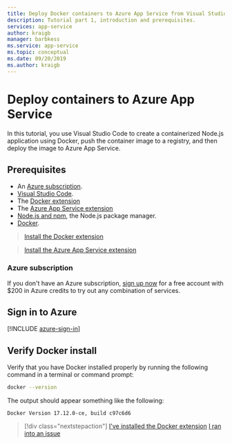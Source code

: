 ```yaml
---
title: Deploy Docker containers to Azure App Service from Visual Studio Code
description: Tutorial part 1, introduction and prerequisites.
services: app-service
author: kraigb
manager: barbkess
ms.service: app-service
ms.topic: conceptual
ms.date: 09/20/2019
ms.author: kraigb
---
```


# Deploy containers to Azure App Service

In this tutorial, you use Visual Studio Code to create a containerized Node.js application using Docker, push the container image to a registry, and then deploy the image to Azure App Service.

## Prerequisites

- An [Azure subscription](#azure-subscription).
- [Visual Studio Code](https://code.visualstudio.com/).
- The [Docker extension](vscode:extension/ms-azuretools.vscode-docker)
- The [Azure App Service extension](vscode:extension/ms-azuretools.vscode-azureappservice)
- [Node.js and npm](https://nodejs.org/en/download), the Node.js package manager.
- [Docker](https://www.docker.com/community-edition).

> <a class="tutorial-install-extension-btn" href="vscode:extension/ms-azuretools.vscode-docker">Install the Docker extension</a>

> <a class="tutorial-install-extension-btn" href="vscode:extension/ms-azuretools.vscode-azureappservice">Install the Azure App Service extension</a>

### Azure subscription

If you don't have an Azure subscription, [sign up now](https://azure.microsoft.com/en-us/free/?utm_source=campaign&utm_campaign=vscode-tutorial-docker-extension&mktingSource=vscode-tutorial-docker-extension) for a free account with $200 in Azure credits to try out any combination of services.

## Sign in to Azure

[!INCLUDE [azure-sign-in](includes/azure-sign-in.md)]

## Verify Docker install

Verify that you have Docker installed properly by running the following command in a terminal or command prompt:

```bash
docker --version
```

The output should appear something like the following:

```output
Docker Version 17.12.0-ce, build c97c6d6
```

> [!div class="nextstepaction"]
> [I've installed the Docker extension](tutorial-vscode-docker-node-02.md) [I ran into an issue](https://www.research.net/r/PWZWZ52?tutorial=docker-extension&step=getting-started)
